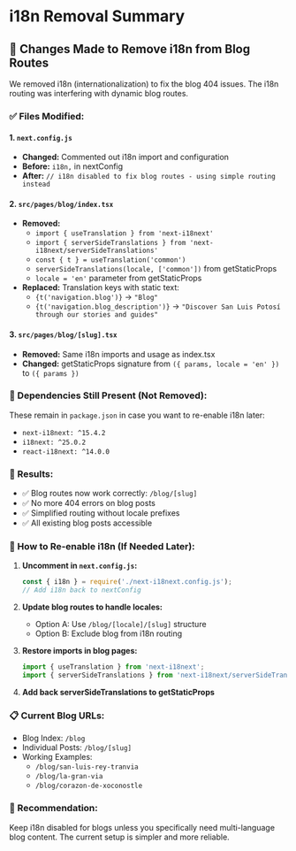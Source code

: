 # i18n Removal Summary

## 📝 Changes Made to Remove i18n from Blog Routes

We removed i18n (internationalization) to fix the blog 404 issues. The i18n routing was interfering with dynamic blog routes.

### ✅ Files Modified:

#### 1. `next.config.js`
- **Changed:** Commented out i18n import and configuration
- **Before:** `i18n,` in nextConfig
- **After:** `// i18n disabled to fix blog routes - using simple routing instead`

#### 2. `src/pages/blog/index.tsx`
- **Removed:**
  - `import { useTranslation } from 'next-i18next'`
  - `import { serverSideTranslations } from 'next-i18next/serverSideTranslations'`
  - `const { t } = useTranslation('common')`
  - `serverSideTranslations(locale, ['common'])` from getStaticProps
  - `locale = 'en'` parameter from getStaticProps
- **Replaced:** Translation keys with static text:
  - `{t('navigation.blog')}` → `"Blog"`
  - `{t('navigation.blog_description')}` → `"Discover San Luis Potosí through our stories and guides"`

#### 3. `src/pages/blog/[slug].tsx`
- **Removed:** Same i18n imports and usage as index.tsx
- **Changed:** getStaticProps signature from `({ params, locale = 'en' })` to `({ params })`

### 🔧 Dependencies Still Present (Not Removed):
These remain in `package.json` in case you want to re-enable i18n later:
- `next-i18next: ^15.4.2`
- `i18next: ^25.0.2`
- `react-i18next: ^14.0.0`

### 🚀 Results:
- ✅ Blog routes now work correctly: `/blog/[slug]`
- ✅ No more 404 errors on blog posts
- ✅ Simplified routing without locale prefixes
- ✅ All existing blog posts accessible

### 🔄 How to Re-enable i18n (If Needed Later):

1. **Uncomment in `next.config.js`:**
   ```javascript
   const { i18n } = require('./next-i18next.config.js');
   // Add i18n back to nextConfig
   ```

2. **Update blog routes to handle locales:**
   - Option A: Use `/blog/[locale]/[slug]` structure
   - Option B: Exclude blog from i18n routing

3. **Restore imports in blog pages:**
   ```javascript
   import { useTranslation } from 'next-i18next';
   import { serverSideTranslations } from 'next-i18next/serverSideTranslations';
   ```

4. **Add back serverSideTranslations to getStaticProps**

### 📋 Current Blog URLs:
- Blog Index: `/blog`
- Individual Posts: `/blog/[slug]`
- Working Examples:
  - `/blog/san-luis-rey-tranvia`
  - `/blog/la-gran-via`
  - `/blog/corazon-de-xoconostle`

### 🎯 Recommendation:
Keep i18n disabled for blogs unless you specifically need multi-language blog content. The current setup is simpler and more reliable.
